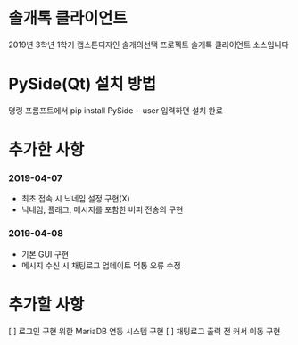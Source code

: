# 솔개톡 클라이언트
2019년 3학년 1학기 캡스톤디자인 솔개의선택
프로젝트 솔개톡 클라이언트 소스입니다

# PySide(Qt) 설치 방법
명령 프롬프트에서 pip install PySide --user 입력하면 설치 완료

# 추가한 사항
### 2019-04-07
- 최초 접속 시 닉네임 설정 구현(X)
- 닉네임, 플래그, 메시지를 포함한 버퍼 전송의 구현

### 2019-04-08
- 기본 GUI 구현
- 메시지 수신 시 채팅로그 업데이트 먹통 오류 수정

# 추가할 사항
[ ] 로그인 구현 위한 MariaDB 연동 시스템 구현
[ ] 채팅로그 출력 전 커서 이동 구현
